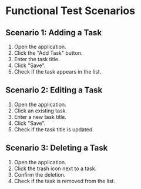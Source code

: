 # Functional Test Scenarios

## Scenario 1: Adding a Task
1. Open the application.
2. Click the "Add Task" button.
3. Enter the task title.
4. Click "Save".
5. Check if the task appears in the list.

## Scenario 2: Editing a Task
1. Open the application.
2. Click an existing task.
3. Enter a new task title.
4. Click "Save".
5. Check if the task title is updated.

## Scenario 3: Deleting a Task
1. Open the application.
2. Click the trash icon next to a task.
3. Confirm the deletion.
4. Check if the task is removed from the list.
